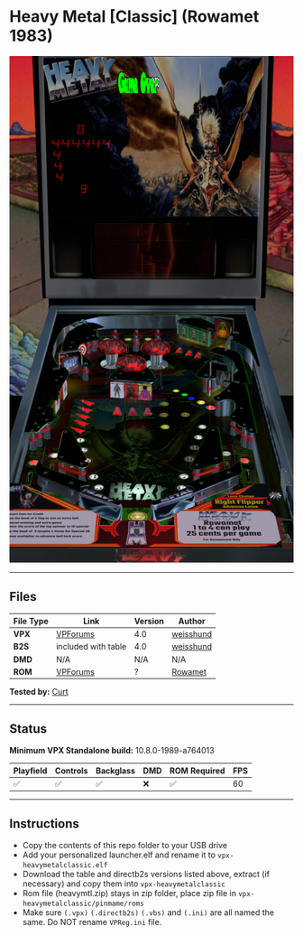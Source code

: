 # Heavy Metal [Classic] (Rowamet 1983)

![Table Preview](../../images/vpx-heavymetalclassic-preview.png)

---

## Files
| File Type | Link | Version | Author | 
|-----------|--------|----------|--------------|
| **VPX** | [VPForums](https://www.vpforums.org/index.php?app=downloads&showfile=15165) | 4.0 | [weisshund](https://www.vpforums.org/index.php?s=33b6da5b0d30dd67744393476a653fb4&showuser=150364) |
| **B2S** | included with table | 4.0 | [weisshund](https://www.vpforums.org/index.php?s=33b6da5b0d30dd67744393476a653fb4&showuser=150364) |
| **DMD** | N/A | N/A | N/A |
| **ROM** | [VPForums](https://www.vpforums.org/index.php?app=downloads&showfile=455) | ? | [Rowamet](https://www.arcade-museum.com/company/rowamet-ind-a-eletrometal-a-ltda) |

**Tested by:** [Curt](https://github.com/Old-Cyrus)

---

## Status 
**Minimum VPX Standalone build:** 10.8.0-1989-a764013

| Playfield | Controls | Backglass | DMD | ROM Required | FPS | 
|-----------|----------|-----------|-----|--------------|-----|
| :white_check_mark: | :white_check_mark: | :white_check_mark: | :x: | :white_check_mark: | 60 |

---

## Instructions

- Copy the contents of this repo folder to your USB drive
- Add your personalized launcher.elf and rename it to `vpx-heavymetalclassic.elf`
- Download the table and directb2s versions listed above, extract (if necessary) and copy them into `vpx-heavymetalclassic`
- Rom file (heavymtl.zip) stays in zip folder, place zip file in `vpx-heavymetalclassic/pinmame/roms`
- Make sure `(.vpx)` `(.directb2s)` `(.vbs)` and `(.ini)` are all named the same. Do NOT rename `VPReg.ini` file.
